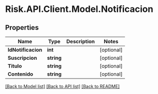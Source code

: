 # Risk.API.Client.Model.Notificacion
## Properties

Name | Type | Description | Notes
------------ | ------------- | ------------- | -------------
**IdNotificacion** | **int** |  | [optional] 
**Suscripcion** | **string** |  | [optional] 
**Titulo** | **string** |  | [optional] 
**Contenido** | **string** |  | [optional] 

[[Back to Model list]](../README.md#documentation-for-models) [[Back to API list]](../README.md#documentation-for-api-endpoints) [[Back to README]](../README.md)

